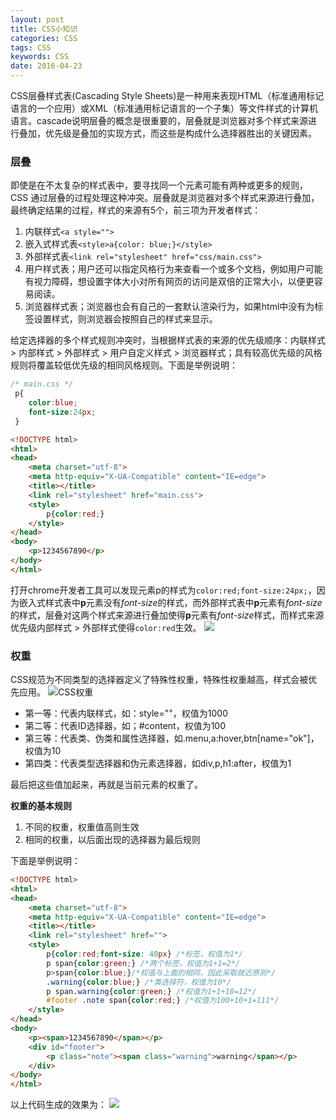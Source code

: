 ```yaml
---
layout: post
title: CSS小知识
categories: CSS
tags: CSS
keywords: CSS
date: 2016-04-23 
---
```

CSS层叠样式表(Cascading Style Sheets)是一种用来表现HTML（标准通用标记语言的一个应用）或XML（标准通用标记语言的一个子集）等文件样式的计算机语言。cascade说明层叠的概念是很重要的，层叠就是浏览器对多个样式来源进行叠加，优先级是叠加的实现方式，而这些是构成什么选择器胜出的关键因素。


### 层叠
即使是在不太复杂的样式表中，要寻找同一个元素可能有两种或更多的规则，CSS 通过层叠的过程处理这种冲突。层叠就是浏览器对多个样式来源进行叠加，最终确定结果的过程，样式的来源有5个，前三项为开发者样式：

1. 内联样式`<a style="">`
2. 嵌入式样式表`<style>a{color: blue;}</style>`
3. 外部样式表`<link rel="stylesheet" href="css/main.css">`
4. 用户样式表；用户还可以指定风格行为来查看一个或多个文档，例如用户可能有视力障碍，想设置字体大小对所有网页的访问是双倍的正常大小，以便更容易阅读。
5. 浏览器样式表；浏览器也会有自己的一套默认渲染行为，如果html中没有为标签设置样式，则浏览器会按照自己的样式来显示。

给定选择器的多个样式规则冲突时，当根据样式表的来源的优先级顺序：内联样式 > 内部样式 > 外部样式 > 用户自定义样式 > 浏览器样式；具有较高优先级的风格规则将覆盖较低优先级的相同风格规则。下面是举例说明：

```css
/* main.css */
 p{
    color:blue;
    font-size:24px;
 }
```

```html
<!DOCTYPE html>
<html>
<head>
    <meta charset="utf-8">
    <meta http-equiv="X-UA-Compatible" content="IE=edge">
    <title></title>
    <link rel="stylesheet" href="main.css">
    <style>
        p{color:red;} 
    </style>
</head>
<body>
    <p>1234567890</p>   
</body>
</html>
```
打开chrome开发者工具可以发现元素p的样式为`color:red;font-size:24px;`，因为嵌入式样式表中**p**元素没有*font-size*的样式，而外部样式表中**p**元素有*font-size*的样式，层叠对这两个样式来源进行叠加使得**p**元素有*font-size*样式，而样式来源优先级内部样式 > 外部样式使得`color:red`生效。
![][cascade-demo]

### 权重
CSS规范为不同类型的选择器定义了特殊性权重，特殊性权重越高，样式会被优先应用。
![CSS权重][weight]

* 第一等：代表内联样式，如：style=""，权值为1000
* 第二等：代表ID选择器，如；#content，权值为100
* 第三等：代表类、伪类和属性选择器，如.menu,a:hover,btn[name="ok"]，权值为10
* 第四类：代表类型选择器和伪元素选择器，如div,p,h1:after，权值为1

最后把这些值加起来，再就是当前元素的权重了。

**权重的基本规则**
1. 不同的权重，权重值高则生效
2. 相同的权重，以后面出现的选择器为最后规则

下面是举例说明：
```html
<!DOCTYPE html>
<html>
<head>
    <meta charset="utf-8">
    <meta http-equiv="X-UA-Compatible" content="IE=edge">
    <title></title>
    <link rel="stylesheet" href="">
    <style>
        p{color:red;font-size: 40px} /*标签，权值为1*/        
        p span{color:green;} /*两个标签，权值为1+1=2*/      
        p>span{color:blue;}/*权值与上面的相同，因此采取就近原则*/
        .warning{color:blue;} /*类选择符，权值为10*/
        p span.warning{color:green;} /*权值为1+1+10=12*/
        #footer .note span{color:red;} /*权值为100+10+1=111*/
    </style>
</head>
<body>
    <p><span>1234567890</span></p>
    <div id="footer">
        <p class="note"><span class="warning">warning</span></p>
    </div>
</body>
</html> 
```
以上代码生成的效果为：
![][demo]

[weight]:{{site.baseurl}}/assets/img/CSS/casede/css-weight.jpg  
[demo]:{{site.baseurl}}/assets/img/CSS/casede/weight-demo.jpg  
[cascade-demo]:{{site.baseurl}}/assets/img/CSS/casede/cascade-demo.jpg  
